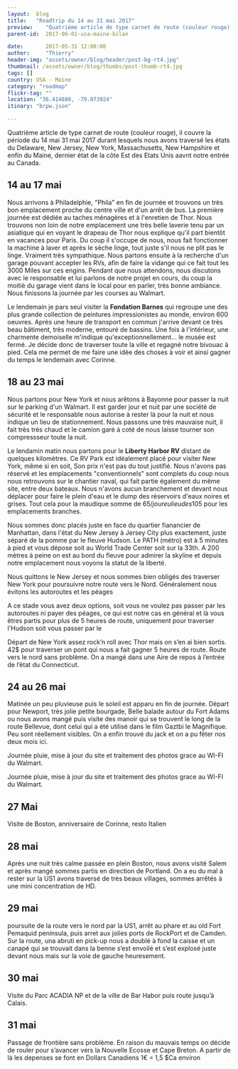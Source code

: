 ```yaml
---
layout:  blog
title:   "Roadtrip du 14 au 31 mai 2017"
preview:    "Quatrième article de type carnet de route (couleur rouge), il couvre la période du 14 mai 31 mai 2017 durant lesquels nous avons traversé les états du..."
parent-id:  2017-06-01-usa-maine-bilan

date:       2017-05-31 12:00:00
author:     "Thierry"
header-img: "assets/owner/blog/header/post-bg-rt4.jpg"
thumbnail: /assets/owner/blog/thumbs/post-thumb-rt4.jpg
tags: []
country: USA - Maine
category: "roadmap"
flickr-tag: ""
location: "36.414880, -79.073924"
itinary: "brpw.json"

---
```


Quatrième article de type carnet de route (couleur rouge), il couvre la période du 14 mai 31 mai 2017 durant lesquels nous avons traversé les états du Delaware, New Jersey, New York, Massachusetts, New Hampshire et enfin du Maine, dernier état de la côte Est des Etats Unis aavnt notre entrée au Canada.


## 14 au 17 mai

Nous arrivons à Philadelphie, "Phila" en fin de journée et trouvons un très bon emplacement proche du centre ville et d'un arrêt de bus. La première journée est dédiée au taches ménagères et à l'enretien de Thor. Nous trouvons non loin de notre emplacement une très belle laverie tenu par un asiatique qui en voyant le drapeau de Thor nous explique qu'il part bientôt en vacances pour Paris. Du coup il s'occupe de nous, nous fait fonctionner la machine à laver et après le sèche linge, tout juste s'il nous ne plit pas le linge. Vraiment très sympathique. Nous partons ensuite à la recherche d'un garage pouvant accepter les RVs, afin de faire la vidange qui ce fait tout les 3000 Miles sur ces engins. Pendant que nous attendons, nous discutons avec le responsable et lui parlons de notre projet en cours, du coup la moitiè du garage vient dans le local pour en parler, très bonne ambiance. Nous finissons la journée par les courses au Walmart.

Le lendemain je pars seul visiter la **Fondation Barnes** qui regroupe une des plus grande collection de peintures impressionistes au monde, environ 600 oeuvres. Après une heure de transport en commun j'arrive devant ce très beau bâtiment, très moderne, entouré de bassins. Une fois à l'intérieur, une charmente demoiselle m'indique qu'exceptionnellement... le musée est fermé. Je décide donc de traverser toute la ville et regagné notre bivouac à pied. Cela me permet de me faire une idée des choses à voir et ainsi gagner du temps le lendemain avec Corinne.


## 18 au 23 mai

Nous partons pour New York et nous arêtons à Bayonne pour passer la nuit sur le parking d'un Walmart. Il est garder jour et nuit par une société de sécurité et le responsable nous autorise à rester là pour la nuit et nous indique un lieu de stationnement. Nous passons une très mauvaise nuit, il fait très très chaud et le camion garé à coté de nous laisse tourner son compressseur toute la nuit.

Le lendamin matin nous partons pour le **Liberty Harbor RV** distant de quelques kilomètres. Ce RV Park est idéalement placé pour visiter New York, même si en soit, Son prix n'est pas du tout justifié. Nous n'avons pas réservé et les emplacements "conventionnels" sont complets du coup nous nous retrouvons sur le chantier naval, qui fait partie également du même site, entre deux bateaux. Nous n'avons aucun branchement et devant nous déplacer pour faire le plein d'eau et le dump des réservoirs d'eaux noires et grises. Tout cela pour la maudique somme de 65$/jour eu lieu des 105$ pour les emplacements branches.

Nous sommes donc placés juste en face du quartier fianancier de Manhattan, dans l'état du New Jersey à Jersey City plus exactement, juste séparé de la pomme par le fleuve Hudson. Le PATH (métro) est à 5 minutes à pied et vous dépose soit au World Trade Center soit sur la 33th. A 200 mètres à peine on est au bord du fleuve pour admirer la skyline et depuis notre emplacement nous voyons la statut de la liberté.

Nous quittons le New Jersey et nous sommes bien obligés des traverser New York pour poursuivre notre route vers le Nord. Généralement nous évitons les autoroutes et les péages 

A ce stade vous avez deux options, soit vous ne voulez pas passer par les autoroutes ni payer des péages, ce qui est notre cas en général et là vous êtres partis pour plus de 5 heures de route, uniquement pour traverser l'Hudson soit vous passer par le 

 Départ de New York assez rock’n roll avec Thor mais on s’en ai bien sortis. 42$ pour traverser un pont qui nous a fait gagner 5 heures de route. Route vers le nord sans problème. On a mangé dans une Aire de repos à l’entrée de l’état du Connecticut.

## 24 au 26 mai

Matinée un peu pluvieuse puis le soleil est apparu en fin de journée. Départ pour Newport, très jolie petite bourgade, Belle balade autour du Fort Adams ou nous avons mangé puis visite des manoir qui se trouvent le long de la route Bellevue, dont celui qui a été utilisé dans le film Gaztbi le Magnifique. Peu sont réellement visibles. On a enfin trouvé du jack et on a pu fêter nos deux mois ici.

Journée pluie, mise à jour du site et traitement des photos grace au WI-FI du Walmart.

Journée pluie, mise à jour du site et traitement des photos grace au WI-FI du Walmart.

## 27 Mai

Visite de Boston, anniversaire de Corinne, resto Italien

## 28 mai

Après une nuit très calme passée en plein Boston, nous avons visité Salem et après mangé sommes partis en direction de Portland. On a eu du mal à rester sur la US1 avons traversé de très beaux villages, sommes arrêtés à une mini concentration de HD.

## 29 mai

poursuite de la route vers le nord par la US1, arrêt au phare et au old Fort Pemaquid peninsula, puis arret aux jolies ports de RockPort et de Camden.
Sur la route, una abruti en pick-up nous a doublé à fond la caisse et un canapé qui se trouvait dans la benne s’est envoilé et s’est explosé juste devant nous mais sur la voie de gauche heuresement.

## 30 mai

Visite du Parc ACADIA NP et de la ville de Bar Habor puis route jusqu’à Calais.

## 31 mai
Passage de frontière sans problème. En raison du mauvais temps on décide de rouler pour s’avancer vers la Nouvelle Ecosse et Cape Breton.
A partir de là les depenses se font en Dollars Canadiens 1€ = 1,5 $Ca environ

